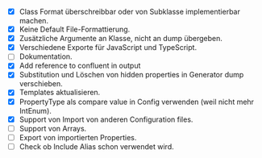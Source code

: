 - [x] Class Format überschreibbar oder von Subklasse implementierbar machen.
- [x] Keine Default File-Formattierung.
- [x] Zusätzliche Argumente an Klasse, nicht an dump übergeben.
- [x] Verschiedene Exporte für JavaScript und TypeScript.
- [ ] Dokumentation.
- [x] Add reference to confluent in output
- [x] Substitution und Löschen von hidden properties in Generator dump verschieben.
- [x] Templates aktualisieren.
- [x] PropertyType als compare value in Config verwenden (weil nicht mehr IntEnum).
- [x] Support von Import von anderen Configuration files.
- [ ] Support von Arrays.
- [ ] Export von importierten Properties.
- [ ] Check ob Include Alias schon verwendet wird.
